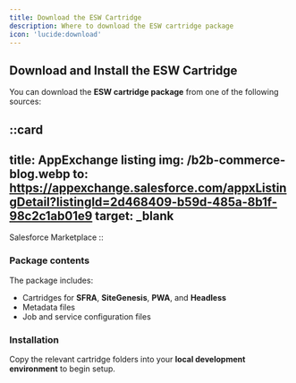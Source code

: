 ```yaml
---
title: Download the ESW Cartridge
description: Where to download the ESW cartridge package
icon: 'lucide:download'
---
```


## Download and Install the ESW Cartridge

You can download the **ESW cartridge package** from one of the following sources:


::card
---
title: AppExchange listing
img: /b2b-commerce-blog.webp
to: https://appexchange.salesforce.com/appxListingDetail?listingId=2d468409-b59d-485a-8b1f-98c2c1ab01e9
target: _blank
---
Salesforce Marketplace
::



### Package contents
The package includes:

- Cartridges for **SFRA**, **SiteGenesis**, **PWA**, and **Headless**  
- Metadata files  
- Job and service configuration files  

### Installation
Copy the relevant cartridge folders into your **local development environment** to begin setup.
